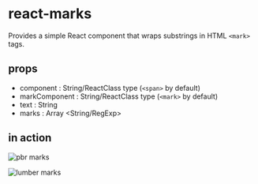 # react-marks
Provides a simple React component that wraps substrings in HTML `<mark>` tags.
## props
- component : String/ReactClass type (`<span>` by default)
- markComponent : String/ReactClass type (`<mark>` by default)
- text : String
- marks : Array <String/RegExp>

## in action

![pbr marks](nicholasspencer.github.io/react-marks/images/pbr.png)

![lumber marks](nicholasspencer.github.io/react-marks/images/lumber.png)